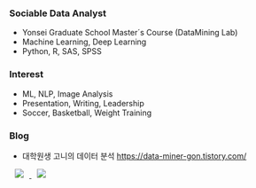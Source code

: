 ### Sociable Data Analyst
* Yonsei Graduate School Master´s Course (DataMining Lab)
* Machine Learning, Deep Learning
* Python, R, SAS, SPSS

### Interest
* ML, NLP, Image Analysis
* Presentation, Writing, Leadership 
* Soccer, Basketball, Weight Training

### Blog
* 대학원생 고니의 데이터 분석 https://data-miner-gon.tistory.com/

<a href="https://instagram.com/alpox.dev">
    <img 
        src="http://img.shields.io/badge/-Instagram-black?style=flat&logo=Instagram&link=https://instagram.com/alpox.dev/"
        style="height : auto; margin-left : 10px; margin-right : 10px;"/>
</a>
<a href="https://alpox.kr">
    <img 
        src="http://img.shields.io/badge/-Tech%20Blog-655ced?style=flat&logo=github&link=https://alpox.kr"
        style="height : auto; margin-left : 10px; margin-right : 10px;"/>
</a>
